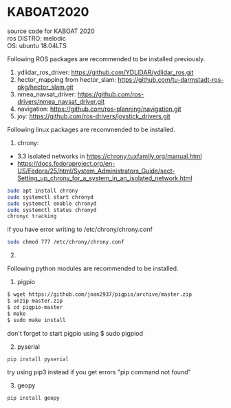 # KABOAT2020
source code for KABOAT 2020 </br>
ros DISTRO: melodic </br>
OS: ubuntu 18.04LTS

Following ROS packages are recommended to be installed previously.

1. ydlidar_ros_driver: https://github.com/YDLIDAR/ydlidar_ros.git
2. hector_mapping from hector_slam: https://github.com/tu-darmstadt-ros-pkg/hector_slam.git
3. nmea_navsat_driver: https://github.com/ros-drivers/nmea_navsat_driver.git
4. navigation: https://github.com/ros-planning/navigation.git 
5. joy: https://github.com/ros-drivers/joystick_drivers.git

Following linux packages are recommended to be installed.
1. chrony:
- 3.3 isolated networks in https://chrony.tuxfamily.org/manual.html
- https://docs.fedoraproject.org/en-US/Fedora/25/html/System_Administrators_Guide/sect-Setting_up_chrony_for_a_system_in_an_isolated_network.html
```sh
sudo apt install chrony
sudo systemctl start chronyd
sudo systemctl enable chronyd
sudo systemctl status chronyd
chronyc tracking
```
if you have error writing to /etc/chrony/chrony.conf
```sh
sudo chmod 777 /etc/chrony/chrony.conf
```

2. 

Following python modules are recommended to be installed.
1. pigpio
```sh
$ wget https://github.com/joan2937/pigpio/archive/master.zip
$ unzip master.zip
$ cd pigpio-master
$ make
$ sudo make install
```
don't forget to start pigpio using $ sudo pigpiod

2. pyserial
```sh
pip install pyserial
```
try using pip3 instead if you get errors "pip command not found"

3. geopy
```sh
pip install geopy
```


